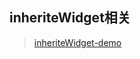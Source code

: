 ## inheriteWidget相关
> [ inheriteWidget-demo ](https://github.com/pheromone/Flutter_learn_demo/tree/master/%E5%9F%BA%E7%A1%80Widget/inherite_widget_demo )<br/>